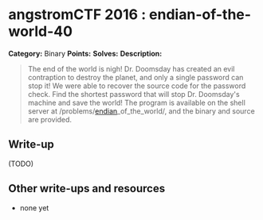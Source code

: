 # angstromCTF 2016 : endian-of-the-world-40

**Category:** Binary
**Points:** 
**Solves:** 
**Description:**

> The end of the world is nigh! Dr. Doomsday has created an evil contraption to destroy the planet, and only a single password can stop it! We were able to recover the source code for the password check. Find the shortest password that will stop Dr. Doomsday's machine and save the world! The program is available on the shell server at /problems/[endian](./endian)_of_the_world/, and the binary and source are provided. 


## Write-up

(TODO)

## Other write-ups and resources

* none yet
